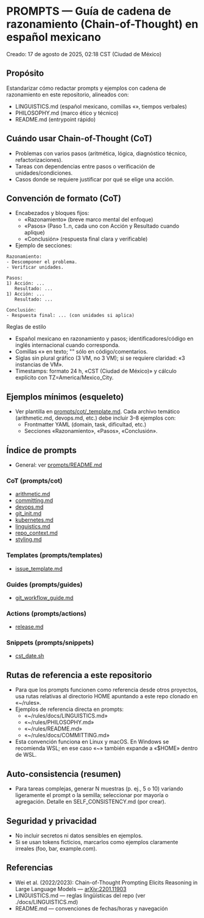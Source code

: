 
# PROMPTS — Guía de cadena de razonamiento (Chain-of-Thought) en español mexicano

Creado: 17 de agosto de 2025, 02:18 CST (Ciudad de México)

## Propósito

Estandarizar cómo redactar prompts y ejemplos con cadena de razonamiento en este repositorio, alineados con:

- LINGUISTICS.md (español mexicano, comillas «», tiempos verbales)
- PHILOSOPHY.md (marco ético y técnico)
- README.md (entrypoint rápido)

## Cuándo usar Chain-of-Thought (CoT)

- Problemas con varios pasos (aritmética, lógica, diagnóstico técnico, refactorizaciones).
- Tareas con dependencias entre pasos o verificación de unidades/condiciones.
- Casos donde se requiere justificar por qué se elige una acción.

## Convención de formato (CoT)

- Encabezados y bloques fijos:
  - «Razonamiento» (breve marco mental del enfoque)
  - «Pasos» (Paso 1..n, cada uno con Acción y Resultado cuando aplique)
  - «Conclusión» (respuesta final clara y verificable)
- Ejemplo de secciones:

```text
Razonamiento:
- Descomponer el problema.
- Verificar unidades.

Pasos:
1) Acción: ...
   Resultado: ...
1) Acción: ...
   Resultado: ...

Conclusión:
- Respuesta final: ... (con unidades si aplica)
```

Reglas de estilo

- Español mexicano en razonamiento y pasos; identificadores/código en inglés internacional cuando corresponda.
- Comillas «» en texto; "" sólo en código/comentarios.
- Siglas sin plural gráfico (3 VM, no 3 VM); si se requiere claridad: «3 instancias de VM».
- Timestamps: formato 24 h, «CST (Ciudad de México)» y cálculo explícito con TZ=America/Mexico_City.

## Ejemplos mínimos (esqueleto)

- Ver plantilla en [prompts/cot/_template.md](prompts/cot/_template.md). Cada archivo temático (arithmetic.md, devops.md, etc.) debe incluir 3–8 ejemplos con:
  - Frontmatter YAML (domain, task, dificultad, etc.)
  - Secciones «Razonamiento», «Pasos», «Conclusión».

## Índice de prompts

- General: ver [prompts/README.md](prompts/README.md)

### CoT (prompts/cot)

- [arithmetic.md](prompts/cot/arithmetic.md)
- [committing.md](prompts/cot/committing.md)
- [devops.md](prompts/cot/devops.md)
- [git_init.md](prompts/cot/git_init.md)
- [kubernetes.md](prompts/cot/kubernetes.md)
- [linguistics.md](prompts/cot/linguistics.md)
- [repo_context.md](prompts/cot/repo_context.md)
- [styling.md](prompts/cot/styling.md)

### Templates (prompts/templates)

- [issue_template.md](prompts/templates/issue_template.md)

### Guides (prompts/guides)

- [git_workflow_guide.md](prompts/guides/git_workflow_guide.md)

### Actions (prompts/actions)

- [release.md](prompts/actions/release.md)

### Snippets (prompts/snippets)

- [cst_date.sh](prompts/snippets/cst_date.sh)

## Rutas de referencia a este repositorio

- Para que los prompts funcionen como referencia desde otros proyectos, usa rutas relativas al directorio HOME apuntando a este repo clonado en «~/rules».
- Ejemplos de referencia directa en prompts:
  - «~/rules/docs/LINGUISTICS.md»
  - «~/rules/PHILOSOPHY.md»
  - «~/rules/README.md»
  - «~/rules/docs/COMMITTING.md»
- Esta convención funciona en Linux y macOS. En Windows se recomienda WSL; en ese caso «~» también expande a «$HOME» dentro de WSL.

## Auto-consistencia (resumen)

- Para tareas complejas, generar N muestras (p. ej., 5 o 10) variando ligeramente el prompt o la semilla; seleccionar por mayoría o agregación. Detalle en SELF_CONSISTENCY.md (por crear).

## Seguridad y privacidad

- No incluir secretos ni datos sensibles en ejemplos.
- Si se usan tokens ficticios, marcarlos como ejemplos claramente irreales (foo, bar, example.com).

## Referencias

- Wei et al. (2022/2023): Chain-of-Thought Prompting Elicits Reasoning in Large Language Models — [arXiv:2201.11903](https://arxiv.org/abs/2201.11903)
- LINGUISTICS.md — reglas lingüísticas del repo (ver ./docs/LINGUISTICS.md)
- README.md — convenciones de fechas/horas y navegación
